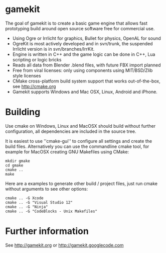gamekit
=======

The goal of gamekit is to create a basic game engine that allows fast prototyping build around open source software free for commercial use.

* Using Ogre or Irrlicht for graphics, Bullet for physics, OpenAL for sound
* OgreKit is most actively developed and in svn/trunk, the suspended Irrlicht version is in svn/branches/IrrKit.
* Engine is written in C++ and the game logic can be done in C++, Lua scripting or logic bricks
* Reads all data from Blender .blend files, with future FBX import planned
* Free from viral licenses: only using components using MIT/BSD/Zlib style licenses
* CMake cross-platform build system support that works out-of-the-box, see http://cmake.org
* Gamekit supports Windows and Mac OSX, Linux, Android and iPhone.

Building
========

Use cmake on Windows, Linux and MacOSX should build without further configuration,
all dependencies are included in the source tree.

It is easiest to use ''cmake-gui'' to configure all settings and create the build files.
Alternatively you can use the commandline cmake tool,
for example for MacOSX creating GNU Makefiles using CMake:

```
mkdir gmake
cd gmake
cmake ..
make
```
Here are a examples to generate other build / project files, just run cmake without arguments to see other options:

```
cmake .. -G Xcode
cmake .. -G "Visual Studio 12"
cmake .. -G "Ninja"
cmake .. -G "CodeBlocks - Unix Makefiles"
```

Further information
===================

See http://gamekit.org or http://gamekit.googlecode.com
